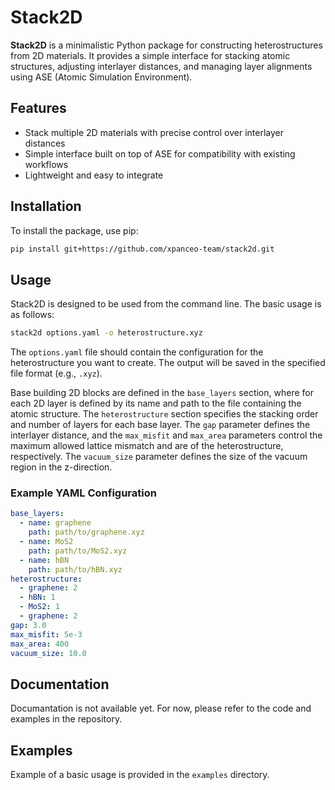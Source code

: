 
# Stack2D

**Stack2D** is a minimalistic Python package for constructing heterostructures from 2D materials. It provides a simple interface for stacking atomic structures, adjusting interlayer distances, and managing layer alignments using ASE (Atomic Simulation Environment).

## Features

- Stack multiple 2D materials with precise control over interlayer distances
- Simple interface built on top of ASE for compatibility with existing workflows
- Lightweight and easy to integrate

## Installation

To install the package, use pip:

```bash
pip install git+https://github.com/xpanceo-team/stack2d.git
```

## Usage

Stack2D is designed to be used from the command line. The basic usage is as follows:

```bash
stack2d options.yaml -o heterostructure.xyz
```

The `options.yaml` file should contain the configuration for the heterostructure you
want to create. The output will be saved in the specified file format (e.g., `.xyz`).

Base building 2D blocks are defined in the `base_layers` section, where for each 2D
layer is defined by its name and path to the file containing the atomic structure.
The `heterostructure` section specifies the stacking order and number of layers for
each base layer. The `gap` parameter defines the interlayer distance, and the
`max_misfit` and `max_area` parameters control the maximum allowed lattice mismatch
and are of the heterostructure, respectively. The `vacuum_size` parameter defines the
size of the vacuum region in the z-direction.


### Example YAML Configuration

```yaml
base_layers:
  - name: graphene
    path: path/to/graphene.xyz
  - name: MoS2
    path: path/to/MoS2.xyz
  - name: hBN
    path: path/to/hBN.xyz
heterostructure:
  - graphene: 2
  - hBN: 1
  - MoS2: 1
  - graphene: 2
gap: 3.0
max_misfit: 5e-3
max_area: 400
vacuum_size: 10.0
```

## Documentation

Documantation is not available yet. For now, please refer to the code and examples in the repository.

## Examples

Example of a basic usage is provided in the `examples` directory.